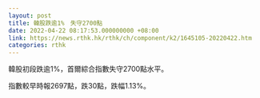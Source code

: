 ```yaml
---
layout: post
title: 韓股跌逾1%　失守2700點
date: 2022-04-22 08:17:53.000000000 +08:00
link: https://news.rthk.hk/rthk/ch/component/k2/1645105-20220422.htm
categories: rthk
---
```


韓股初段跌逾1%，首爾綜合指數失守2700點水平。

指數較早時報2697點，跌30點，跌幅1.13%。
